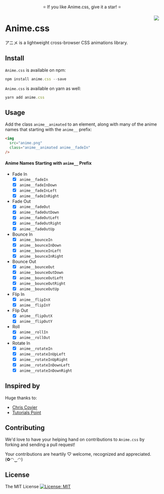 <p align="center">
  ⭐️ If you like Anime.css, give it a star! ⭐️
</p>

<img src="https://github.com/animecss/anime.css/blob/master/static/images/anime.png" align="right" />

# Anime.css

アニメ is a lightweight cross-browser CSS animations library.

## Install

`Anime.css` is available on npm:

```js
npm install anime.css --save
```

`Anime.css` is available on yarn as well:

```js
yarn add anime.css
```

<!-- or add it directly to your webpage:

```js
<head>
  <link
    rel="stylesheet"
    href="anime.min.css"
  />
</head>
``` -->

## Usage

Add the class `anime__animated` to an element, along with many of the anime names that starting with the `anime__` prefix:

```html
<img
  src="anime.png"
  class="anime__animated anime__fadeIn"
/>
```

#### Anime Names Starting with `anime__` Prefix

* Fade In
  * [x] `anime__fadeIn`
  * [x] `anime__fadeInDown`
  * [x] `anime__fadeInLeft`
  * [x] `anime__fadeInRight`

* Fade Out
  * [x] `anime__fadeOut`
  * [x] `anime__fadeOutDown`
  * [x] `anime__fadeOutLeft`
  * [x] `anime__fadeOutRight`
  * [x] `anime__fadeOutUp`

* Bounce In
  * [x] `anime__bounceIn`
  * [x] `anime__bounceInDown`
  * [x] `anime__bounceInLeft`
  * [x] `anime__bounceInRight`

* Bounce Out
  * [x] `anime__bounceOut`
  * [x] `anime__bounceOutDown`
  * [x] `anime__bounceOutLeft`
  * [x] `anime__bounceOutRight`
  * [x] `anime__bounceOutUp`

* Flip In
  * [x] `anime__flipInX`
  * [x] `anime__flipInY`

* Flip Out
  * [x] `anime__flipOutX`
  * [x] `anime__flipOutY`

* Roll
  * [x] `anime__rollIn`
  * [x] `anime__rollOut`

* Rotate In
  * [x] `anime__rotateIn`
  * [x] `anime__rotateInUpLeft`
  * [x] `anime__rotateInUpRight`
  * [x] `anime__rotateInDownLeft`
  * [x] `anime__rotateInDownRight`

<!--

* TODO
  * [ ] Fade Out Right Big
  * [ ] Fade In Left Big
  * [ ] Bounce
  * [ ] Fade Out Up Big
  * [ ] Fade Out Left Big
  * [ ] Fade In Right Big
  * [ ] Fade In Up
  * [ ] Fade In Up Big
  * [ ] Fade Down Big
  * [ ] Bounce Up

  * [x] Rotate Out
  * [x] Rotate Out Up Left
  * [x] Rotate Out Up Right
  * [ ] Rotate Out Down Left
  * [ ] Rotate Out Down Right
  * [ ] Flash
  * [ ] Hinge
  * [ ] Light Speed In
  * [ ] Light Speed Out
  * [ ] Pulse
  * [ ] Wobble
  * [ ] Winggle
  * [ ] Shake
  * [ ] Swing
  * [ ] Tada
  * [ ] Flip

-->

## Inspired by

Huge thanks to:

* [Chris Coyier](https://github.com/chriscoyier)
* [Tutorials Point](https://www.tutorialspoint.com/css/css_animation.htm)

## Contributing

We'd love to have your helping hand on contributions to `Anime.css` by forking and sending a pull request!

Your contributions are heartily ♡ welcome, recognized and appreciated. (✿◠‿◠)

## License

The MIT License [![License: MIT](https://img.shields.io/badge/License-MIT-yellow.svg)](https://opensource.org/licenses/MIT)

<!-- 

<html>
  <head>
    <link
      rel="stylesheet"
      href="anime.min.css"
    />
  </head>
  <body>
    <center style="margin-top: 20%;">
      <h1 class="anime__animated anime__bounceOutUp">An animated element</h1>
      <img src="anime.png" class="anime__animated anime__bounceOutUp" />
    </center>
  </body>
</html>

-->
